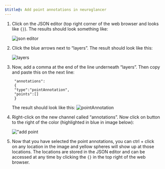 ```yaml
---
$title@: Add point annotations in neuroglancer
---
```


1. Click on the JSON editor (top right corner of the web browser and looks like `{}`). The results should look something like:

    ![json editor](/static/images/help/image1.png "json editor")

1. Click the blue arrows next to “layers”. The result should look like this:

    ![layers](/static/images/help/image2.png "layers")

1. Now, add a comma at the end of the line underneath “layers”. Then copy and paste this on the next line:

        "annotations":
        {
        "type":"pointAnnotation",
        "points":[]
        }

    The result should look like this:
    ![pointAnnotation](/static/images/help/image3.png "pointAnnotation")

1. Right-click on the new channel called “annotations”. Now click on button to the right of the color (highlighted in blue in image below):

    !["add point](/static/images/help/image4.png "add point")

1. Now that you have selected the point annotations, you can ctrl + click on any location in the image and yellow spheres will show up at those locations. The locations are stored in the JSON editor and can be accessed at any time by clicking the `{}` in the top right of the web browser.
